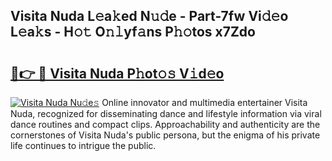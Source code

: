 ## Visita Nuda L𝚎a𝚔ed N𝚞𝚍e - Part-7fw Vi𝚍𝚎o L𝚎a𝚔s - H𝚘𝚝 O𝚗𝚕yf𝚊ns P𝚑𝚘tos x7Zdo

# <h2><a href="http://kf756g.oniu.top/?m=Visita+Nuda">🔗👉 🔴 Visita Nuda P𝚑ot𝚘𝚜 V𝚒d𝚎o</a></h2>

[![Visita Nuda Nu𝚍e𝚜](https://i.imgur.com/0qMVB7G.gif)](http://kf756g.oniu.top/?m=Visita+Nuda)
Online innovator and multimedia entertainer Visita Nuda, recognized for disseminating dance and lifestyle information via viral dance routines and compact clips. Approachability and authenticity are the cornerstones of Visita Nuda's public persona, but the enigma of his private life continues to intrigue the public.  

